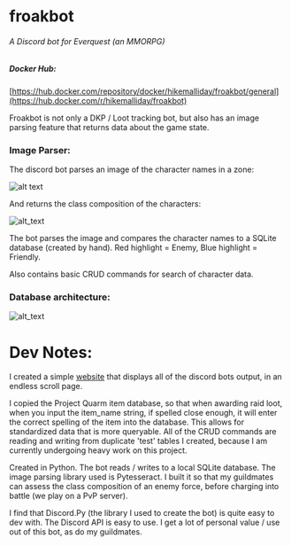 # froakbot
###### A Discord bot for Everquest (an MMORPG)

##### Docker Hub:
[https://hub.docker.com/repository/docker/hikemalliday/froakbot/general](https://hub.docker.com/r/hikemalliday/froakbot)

Froakbot is not only a DKP / Loot tracking bot, but also has an image parsing feature that returns data about the game state.

### Image Parser:

The discord bot parses an image of the character names in a zone:

![alt text](https://cdn.discordapp.com/attachments/617825237752479751/1175861016316358656/image.png?ex=656cc4e8&is=655a4fe8&hm=064098870915b8f663045b87ebcfa378e0cafa5d5a14762bdc3cd8ca84e5a3d7&)

And returns the class composition of the characters:

![alt_text](https://cdn.discordapp.com/attachments/1180635913022353499/1181287913418407946/image.png?ex=65808319&is=656e0e19&hm=94fc1307646a55001c7c82673b9eabdcdaa16470cadb8449ae38c8f3dd7121f4&)

The bot parses the image and compares the character names to a SQLite database (created by hand). Red highlight = Enemy, Blue highlight = Friendly.

Also contains basic CRUD commands for search of character data.

### Database architecture:

![alt_text](https://cdn.discordapp.com/attachments/1180635913022353499/1197241520181485708/image.png?ex=65ba8d0e&is=65a8180e&hm=431f1b2bbc59cdc0ff7f39cb92e64e19bc88167d82b6c9e80ee28e5d6b12f8f1&)

# Dev Notes:

I created a simple [website](https://github.com/hikemalliday/froakbot-website-frontend) that displays all of the discord bots output, in an endless scroll page.

I copied the Project Quarm item database, so that when awarding raid loot, when you input the item_name string, if spelled close enough, it will enter the correct spelling of the item into the database. This allows for standardized data that is more queryable.
All of the CRUD commands are reading and writing from duplicate 'test' tables I created, because I am currently undergoing heavy work on this project.

Created in Python. The bot reads / writes to a local SQLite database. The image parsing library used is Pytesseract.
I built it so that my guildmates can assess the class composition of an enemy force, before charging into battle (we play on a PvP server).

I find that Discord.Py (the library I used to create the bot) is quite easy to dev with. The Discord API is easy to use. I get a lot of personal value / use out of this bot, as do my guildmates.


